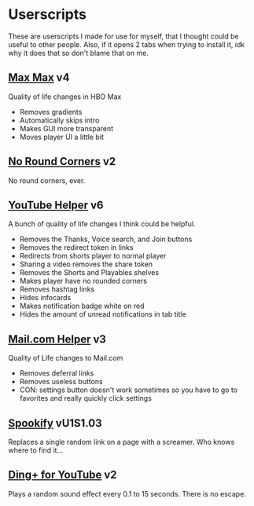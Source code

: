 # Userscripts

These are userscripts I made for use for myself, that I thought could be useful to other people.
Also, if it opens 2 tabs when trying to install it, idk why it does that so don't blame that on me.

## [Max Max](https://github.com/ccn0/userscripts/raw/main/scripts/maxmax.user.js) v4

Quality of life changes in HBO Max

* Removes gradients
* Automatically skips intro
* Makes GUI more transparent
* Moves player UI a little bit

## [No Round Corners](https://github.com/ccn0/userscripts/raw/main/scripts/noroundcorners.user.js) v2

No round corners, ever.

## [YouTube Helper](https://github.com/ccn0/userscripts/raw/main/scripts/youtubehelper.user.js) v6

A bunch of quality of life changes I think could be helpful.

* Removes the Thanks, Voice search, and Join buttons
* Removes the redirect token in links
* Redirects from shorts player to normal player
* Sharing a video removes the share token
* Removes the Shorts and Playables shelves
* Makes player have no rounded corners
* Removes hashtag links
* Hides infocards
* Makes notification badge white on red
* Hides the amount of unread notifications in tab title
  
## [Mail.com Helper](https://github.com/ccn0/userscripts/raw/main/scripts/mailcomhelper.user.js) v3

Quality of Life changes to Mail.com

* Removes deferral links
* Removes useless buttons
* CON: settings button doesn't work sometimes so you have to go to favorites and really quickly click settings

## [Spookify](https://github.com/ccn0/userscripts/raw/main/scripts/spookify.user.js) vU1S1.03

Replaces a single random link on a page with a screamer. Who knows where to find it...

## [Ding+ for YouTube](https://github.com/ccn0/userscripts/raw/main/scripts/dingplus.user.js) v2

Plays a random sound effect every 0.1 to 15 seconds. There is no escape.
